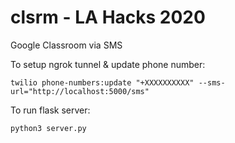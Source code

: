 # clsrm - LA Hacks 2020
Google Classroom via SMS

To setup ngrok tunnel & update phone number:
```
twilio phone-numbers:update "+XXXXXXXXXX" --sms-url="http://localhost:5000/sms"
```

To run flask server:
```
python3 server.py
```
